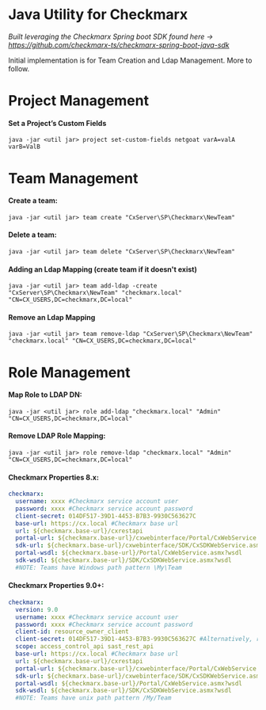 # Java Utility for Checkmarx
 _Built leveraging the Checkmarx Spring boot SDK found here -> https://github.com/checkmarx-ts/checkmarx-spring-boot-java-sdk_

Initial implementation is for Team Creation and Ldap Management.  More to follow.

# Project Management
#### Set a Project’s Custom Fields
```
java -jar <util jar> project set-custom-fields netgoat varA=valA varB=ValB
```

# Team Management
#### Create a team:
```
java -jar <util jar> team create "CxServer\SP\Checkmarx\NewTeam"
```
#### Delete a team:
```
java -jar <util jar> team delete "CxServer\SP\Checkmarx\NewTeam"
```
#### Adding an Ldap Mapping (create team if it doesn't exist)
```
java -jar <util jar> team add-ldap -create "CxServer\SP\Checkmarx\NewTeam" "checkmarx.local" "CN=CX_USERS,DC=checkmarx,DC=local"
```
#### Remove an Ldap Mapping 
```
java -jar <util jar> team remove-ldap "CxServer\SP\Checkmarx\NewTeam" "checkmarx.local" "CN=CX_USERS,DC=checkmarx,DC=local"
```

# Role Management

#### Map Role to LDAP DN:
```
java -jar <util jar> role add-ldap "checkmarx.local" "Admin" "CN=CX_USERS,DC=checkmarx,DC=local"
```
#### Remove LDAP Role Mapping:
```
java -jar <util jar> role remove-ldap "checkmarx.local" "Admin" "CN=CX_USERS,DC=checkmarx,DC=local"
```
#### Checkmarx Properties 8.x:
```yaml
checkmarx:
  username: xxxx #Checkmarx service account user
  password: xxxx #Checkmarx service account password
  client-secret: 014DF517-39D1-4453-B7B3-9930C563627C
  base-url: https://cx.local #Checkmarx base url
  url: ${checkmarx.base-url}/cxrestapi
  portal-url: ${checkmarx.base-url}/cxwebinterface/Portal/CxWebService.asmx
  sdk-url: ${checkmarx.base-url}/cxwebinterface/SDK/CxSDKWebService.asmx
  portal-wsdl: ${checkmarx.base-url}/Portal/CxWebService.asmx?wsdl
  sdk-wsdl: ${checkmarx.base-url}/SDK/CxSDKWebService.asmx?wsdl
  #NOTE: Teams have Windows path pattern \My\Team
```

#### Checkmarx Properties 9.0+:
```yaml
checkmarx:
  version: 9.0
  username: xxxx #Checkmarx service account user
  password: xxxx #Checkmarx service account password
  client-id: resource_owner_client
  client-secret: 014DF517-39D1-4453-B7B3-9930C563627C #Alternatively, register OIDC client
  scope: access_control_api sast_rest_api
  base-url: https://cx.local #Checkmarx base url
  url: ${checkmarx.base-url}/cxrestapi
  portal-url: ${checkmarx.base-url}/cxwebinterface/Portal/CxWebService.asmx
  sdk-url: ${checkmarx.base-url}/cxwebinterface/SDK/CxSDKWebService.asmx
  portal-wsdl: ${checkmarx.base-url}/Portal/CxWebService.asmx?wsdl
  sdk-wsdl: ${checkmarx.base-url}/SDK/CxSDKWebService.asmx?wsdl
  #NOTE: Teams have unix path pattern /My/Team
```
